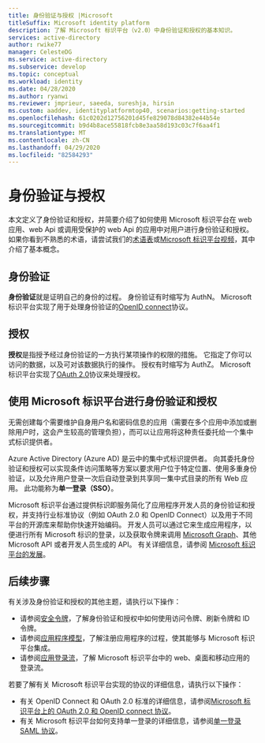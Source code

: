 ```yaml
---
title: 身份验证与授权 |Microsoft
titleSuffix: Microsoft identity platform
description: 了解 Microsoft 标识平台（v2.0）中身份验证和授权的基本知识。
services: active-directory
author: rwike77
manager: CelesteDG
ms.service: active-directory
ms.subservice: develop
ms.topic: conceptual
ms.workload: identity
ms.date: 04/28/2020
ms.author: ryanwi
ms.reviewer: jmprieur, saeeda, sureshja, hirsin
ms.custom: aaddev, identityplatformtop40, scenarios:getting-started
ms.openlocfilehash: 61c0202d12756201d45fe829078d84382e44b54e
ms.sourcegitcommit: b9d4b8ace55818fcb8e3aa58d193c03c7f6aa4f1
ms.translationtype: MT
ms.contentlocale: zh-CN
ms.lasthandoff: 04/29/2020
ms.locfileid: "82584293"
---
```

# <a name="authentication-vs-authorization"></a>身份验证与授权

本文定义了身份验证和授权，并简要介绍了如何使用 Microsoft 标识平台在 web 应用、web Api 或调用受保护的 web Api 的应用中对用户进行身份验证和授权。 如果你看到不熟悉的术语，请尝试我们的[术语表](developer-glossary.md)或[Microsoft 标识平台视频](identity-videos.md)，其中介绍了基本概念。

## <a name="authentication"></a>身份验证

**身份验证**就是证明自己的身份的过程。 身份验证有时缩写为 AuthN。 Microsoft 标识平台实现了用于处理身份验证的[OpenID connect](https://openid.net/connect/)协议。

## <a name="authorization"></a>授权

**授权**是指授予经过身份验证的一方执行某项操作的权限的措施。 它指定了你可以访问的数据，以及可对该数据执行的操作。 授权有时缩写为 AuthZ。 Microsoft 标识平台实现了[OAuth 2.0](https://oauth.net/2/)协议来处理授权。

## <a name="authentication-and-authorization-using-the-microsoft-identity-platform"></a>使用 Microsoft 标识平台进行身份验证和授权

无需创建每个需要维护自身用户名和密码信息的应用（需要在多个应用中添加或删除用户时，这会产生较高的管理负担），而可以让应用将这种责任委托给一个集中式标识提供者。

Azure Active Directory (Azure AD) 是云中的集中式标识提供者。 向其委托身份验证和授权可以实现条件访问策略等方案以要求用户位于特定位置、使用多重身份验证，以及允许用户登录一次后自动登录到共享同一集中式目录的所有 Web 应用。 此功能称为**单一登录（SSO）**。

Microsoft 标识平台通过提供标识即服务简化了应用程序开发人员的身份验证和授权，并支持行业标准协议（例如 OAuth 2.0 和 OpenID Connect）以及用于不同平台的开源库来帮助你快速开始编码。 开发人员可以通过它来生成应用程序，以便进行所有 Microsoft 标识的登录，以及获取令牌来调用 [Microsoft Graph](https://developer.microsoft.com/graph/)、其他 Microsoft API 或者开发人员生成的 API。 有关详细信息，请参阅 [Microsoft 标识平台的发展](about-microsoft-identity-platform.md)。

## <a name="next-steps"></a>后续步骤

有关涉及身份验证和授权的其他主题，请执行以下操作：

* 请参阅[安全令牌](security-tokens.md)，了解身份验证和授权中如何使用访问令牌、刷新令牌和 ID 令牌。
* 请参阅[应用程序模型](application-model.md)，了解注册应用程序的过程，使其能够与 Microsoft 标识平台集成。
* 请参阅[应用登录流](app-sign-in-flow.md)，了解 Microsoft 标识平台中的 web、桌面和移动应用的登录流。

若要了解有关 Microsoft 标识平台实现的协议的详细信息，请执行以下操作：

* 有关 OpenID Connect 和 OAuth 2.0 标准的详细信息，请参阅[Microsoft 标识平台上的 OAuth 2.0 和 OpenID connect 协议](active-directory-v2-protocols.md)。
* 有关 Microsoft 标识平台如何支持单一登录的详细信息，请参阅[单一登录 SAML 协议](single-sign-on-saml-protocol.md)。

